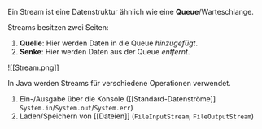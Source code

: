 Ein Stream ist eine Datenstruktur ähnlich wie eine **Queue**/Warteschlange.

Streams besitzen zwei Seiten:
1. **Quelle**: Hier werden Daten in die Queue *hinzugefügt*.
2. **Senke**: Hier werden Daten aus der Queue *entfernt*.

![[Stream.png]]

In Java werden Streams für verschiedene Operationen verwendet.
1. Ein-/Ausgabe über die Konsole ([[Standard-Datenströme]] `System.in`/`System.out`/`System.err`)
2. Laden/Speichern von [[Dateien]] (`FileInputStream`, `FileOutputStream`)